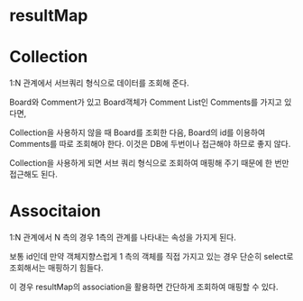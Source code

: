 # resultMap


# Collection
1:N 관계에서 서브쿼리 형식으로 데이터를 조회해 준다.

Board와 Comment가 있고 Board객체가 Comment List인 Comments를 가지고 있다면,

Collection을 사용하지 않을 때 Board를 조회한 다음, Board의 id를 이용하여 Comments를 따로 조회해야 한다. 이것은 DB에 두번이나 접근해야 하므로 좋지 않다.

Collection을 사용하게 되면 서브 쿼리 형식으로 조회하여 매핑해 주기 때문에 한 번만 접근해도 된다.

# Associtaion
1:N 관계에서 N 측의 경우 1측의 관계를 나타내는 속성을 가지게 된다.

보통 id인데 만약 객체지향스럽게 1 측의 객체를 직접 가지고 있는 경우 단순히 select로 조회해서는 매핑하기 힘들다.

이 경우 resultMap의 association을 활용하면 간단하게 조회하여 매핑할 수 있다.

